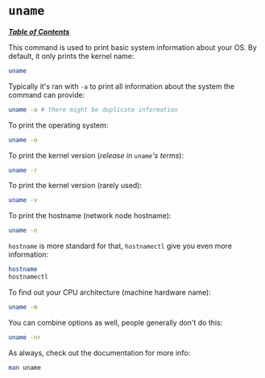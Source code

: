 # `uname`

[***Table of Contents***](/README.md)

This command is used to print basic system information about your OS. By
default, it only prints the kernel name:

```bash
uname
```

Typically it's ran with `-a` to print all information about the system the
command can provide:

```bash
uname -a # there might be duplicate information
```

To print the operating system:

```bash
uname -o
```

To print the kernel version (*release in `uname`'s terms*):

```bash
uname -r
```

To print the kernel version (rarely used):

```bash
uname -v
```

To print the hostname (network node hostname):

```bash
uname -n
```

`hostname` is more standard for that, `hostnamectl` give you even more
information:

```bash
hostname
hostnamectl
```

To find out your CPU architecture (machine hardware name):

```bash
uname -m
```

You can combine options as well, people generally don't do this:

```bash
uname -nr
```

As always, check out the documentation for more info:

```bash
man uname
```
